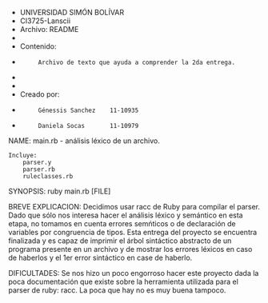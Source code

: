  *  UNIVERSIDAD SIMÓN BOLÍVAR
 *	CI3725-Lanscii 
 *  Archivo: README 
 *
 *  Contenido:
 *          Archivo de texto que ayuda a comprender la 2da entrega.
 *			
 *
 *  Creado por:
 *			Génessis Sanchez  	11-10935
 *          Daniela Socas		11-10979

NAME:
	main.rb -  análisis léxico de un archivo.
	
	Incluye:
		parser.y
		parser.rb
		ruleclasses.rb

SYNOPSIS:
	ruby main.rb [FILE]

BREVE EXPLICACION:
 	Decidimos usar racc de Ruby para compilar el parser.
 	Dado que sólo nos interesa hacer el análisis léxico y semántico en esta etapa, 
 	no tomamos en cuenta errores semńticos o de declaración de variables por 
 	congruencia de tipos.
 	Esta entrega del proyecto se encuentra finalizada y es capaz de imprimir el 
 	árbol sintáctico abstracto de un programa presente en un archivo y de mostrar 
 	los errores léxicos en caso de haberlos y el 1er error sintáctico en case de
 	haberlo.

DIFICULTADES:
	Se nos hizo un poco engorroso hacer este proyecto dada la poca documentación
	que existe sobre la herramienta utilizada para el parser de ruby: racc. La
	poca que hay no es muy buena tampoco.
